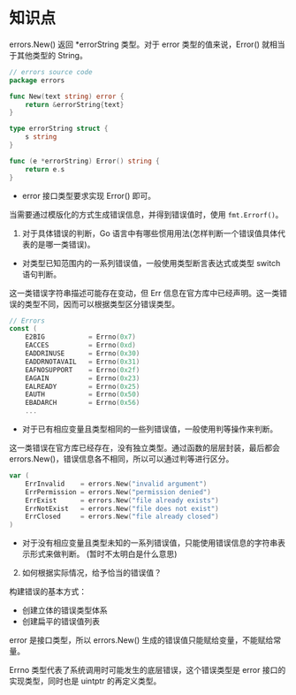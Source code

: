 # 知识点

errors.New() 返回 *errorString 类型。对于 error 类型的值来说，Error() 就相当于其他类型的 String。

```go
// errors source code
package errors

func New(text string) error {
	return &errorString{text}
}

type errorString struct {
	s string
}

func (e *errorString) Error() string {
	return e.s
}
```
- error 接口类型要求实现 Error() 即可。

当需要通过模版化的方式生成错误信息，并得到错误值时，使用 `fmt.Errorf()`。

1. 对于具体错误的判断，Go 语言中有哪些惯用用法(怎样判断一个错误值具体代表的是哪一类错误)。

- 对类型已知范围内的一系列错误值，一般使用类型断言表达式或类型 switch 语句判断。

这一类错误字符串描述可能存在变动，但 Err 信息在官方库中已经声明。这一类错误的类型不同，因而可以根据类型区分错误类型。
```go
// Errors
const (
	E2BIG           = Errno(0x7)
	EACCES          = Errno(0xd)
	EADDRINUSE      = Errno(0x30)
	EADDRNOTAVAIL   = Errno(0x31)
	EAFNOSUPPORT    = Errno(0x2f)
	EAGAIN          = Errno(0x23)
	EALREADY        = Errno(0x25)
	EAUTH           = Errno(0x50)
    EBADARCH        = Errno(0x56)
    ...
```
- 对于已有相应变量且类型相同的一些列错误值，一般使用判等操作来判断。

这一类错误在官方库已经存在，没有独立类型。通过函数的层层封装，最后都会 errors.New()，错误信息各不相同，所以可以通过判等进行区分。
```go
var (
	ErrInvalid    = errors.New("invalid argument")
	ErrPermission = errors.New("permission denied")
	ErrExist      = errors.New("file already exists")
	ErrNotExist   = errors.New("file does not exist")
	ErrClosed     = errors.New("file already closed")
)
```
- 对于没有相应变量且类型未知的一系列错误值，只能使用错误信息的字符串表示形式来做判断。
(暂时不太明白是什么意思)

2. 如何根据实际情况，给予恰当的错误值？

构建错误的基本方式：
- 创建立体的错误类型体系
- 创建扁平的错误值列表

error 是接口类型，所以 errors.New() 生成的错误值只能赋给变量，不能赋给常量。

Errno 类型代表了系统调用时可能发生的底层错误，这个错误类型是 error 接口的实现类型，同时也是 uintptr 的再定义类型。